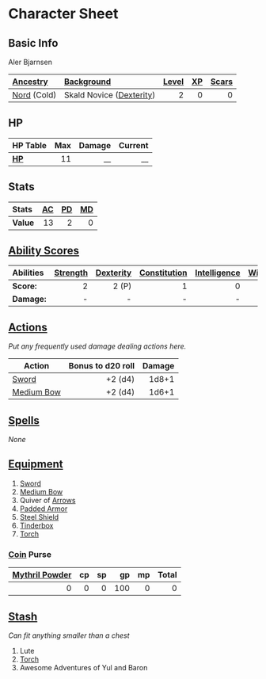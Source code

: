 # Character Sheet

## Basic Info

Aler Bjarnsen

| [Ancestry](../../../Player%20Characters/Ancenstries/Ancestry.md)              | [Background](../../../Player%20Characters/Backgrounds/Background.md)                         | [Level](../../../Player%20Characters/Progression/Level.md) | [XP](../../../Player%20Characters/Progression/Experience%20Points.md) | [Scars](../../../Player%20Characters/Progression/Scars.md) |
| :---------------------------------------------------------------------------- | :------------------------------------------------------------------------------------------- | ---------------------------------------------------------: | --------------------------------------------------------------------: | ---------------------------------------------------------: |
| [Nord](../../../Player%20Characters/Ancenstries/Mechanical/Adapted.md) (Cold) | Skald Novice ([Dexterity](../../../Player%20Characters/The%20Ability%20Scores/Dexterity.md)) |                                                          2 |                                                                     0 |                                                          0 |

## HP

| **HP Table**                                                                | Max | Damage | Current |
| :-------------------------------------------------------------------------- | --: | -----: | ------: |
| **[HP](../../../Player%20Characters/Derived%20Statistics/Hit%20Points.md)** |  11 |     __ |      __ |

## Stats

| Stats     | [AC](../../../Player%20Characters/Derived%20Statistics/Armor%20Class.md) | [PD](../../../Player%20Characters/Derived%20Statistics/Physical%20Defense.md) | [MD](../../../Player%20Characters/Derived%20Statistics/Mental%20Defense.md) |
| :-------- | -----------------------------------------------------------------------: | ----------------------------------------------------------------------------: | --------------------------------------------------------------------------: |
| **Value** |                                                                       13 |                                                                             2 |                                                                           0 |

## [Ability Scores](../../../Player%20Characters/The%20Ability%20Scores/Ability%20Scores.md)

| Abilities   | [Strength](../../../Player%20Characters/The%20Ability%20Scores/Strength.md) | [Dexterity](../../../Player%20Characters/The%20Ability%20Scores/Dexterity.md) | [Constitution](../../../Player%20Characters/The%20Ability%20Scores/Constitution.md) | [Intelligence](../../../Player%20Characters/The%20Ability%20Scores/Intelligence.md) | [Wisdom](../../../Player%20Characters/The%20Ability%20Scores/Wisdom.md)<br> | [Charisma](../../../Player%20Characters/The%20Ability%20Scores/Charisma.md)<br> |
| :---------- | -----------------------------------------------------------------------------: | -------------------------------------------------------------------------------: | -------------------------------------------------------------------------------------: | -------------------------------------------------------------------------------------: | -----------------------------------------------------------------------------: | ---------------------------------------------------------------------------------: |
| **Score:**  |                                                                              2 |                                                                            2 (P) |                                                                                      1 |                                                                                      0 |                                                                              0 |                                                                                  1 |
| **Damage:** |                                                                              - |                                                                                - |                                                                                      - |                                                                                      - |                                                                              - |                                                                                  - |

## [Actions](../../../Game%20Procedures/Core%20Procedures/Action.md)

*Put any frequently used damage dealing actions here.*

| Action                                                                                    | Bonus to d20 roll | Damage |
| ----------------------------------------------------------------------------------------- | ----------------: | -----: |
| [Sword](../../../Items%20and%20Gear/Weapons/Melee%20Weapons/Medium%20Skilled%20Weapon.md) |           +2 (d4) |  1d8+1 |
| [Medium Bow](../../../Items%20and%20Gear/Weapons/Ranged%20Weapons/Medium%20Bow.md)        |           +2 (d4) |  1d6+1 |

## [Spells](../../../Magic/Spells.md)

*None*

## [Equipment](../../../Player%20Characters/Inventory/Equipment.md)

1. [Sword](../../../Items%20and%20Gear/Weapons/Melee%20Weapons/Medium%20Skilled%20Weapon.md)
2. [Medium Bow](../../../Items%20and%20Gear/Weapons/Ranged%20Weapons/Medium%20Bow.md)
3. Quiver of [Arrows](../../../Items%20and%20Gear/Weapons/Ammo/Arrow.md)
4. [Padded Armor](../../../Items%20and%20Gear/Armor/Mundane%20Armor/Padded%20Armor.md)
5. [Steel Shield](../../../Items%20and%20Gear/Armor/Mundane%20Armor/Mundane%20Shield.md)
6. [Tinderbox](../../../Items%20and%20Gear/Gear/10%20Coins/Tinderbox.md)
7. [Torch](../../../Items%20and%20Gear/Gear/1%20Coin/Torch.md)

### [Coin](../../Economy/Coins.md) Purse

| [Mythril Powder](../../../Magic/Spellcasting/Mythril.md) |  cp |  sp |  gp |  mp | Total |
| -------------------------------------------------------: | --: | --: | --: | --: | ----: |
|                                                        0 |   0 |   0 | 100 |   0 |     0 |

## [Stash](../../../Player%20Characters/Inventory/Stash.md)

*Can fit anything smaller than a chest*

1. Lute
2. [Torch](../../../Items%20and%20Gear/Gear/1%20Coin/Torch.md)
3. Awesome Adventures of Yul and Baron
